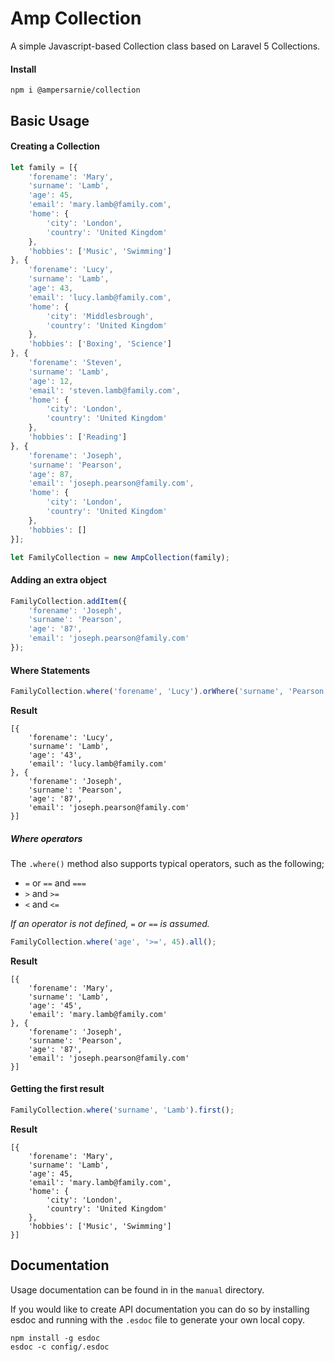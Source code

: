 # Amp Collection
A simple Javascript-based Collection class based on Laravel 5 Collections.

#### Install
```
npm i @ampersarnie/collection
```

## Basic Usage
#### Creating a Collection
```js
let family = [{
    'forename': 'Mary',
    'surname': 'Lamb',
    'age': 45,
    'email': 'mary.lamb@family.com',
    'home': {
        'city': 'London',
        'country': 'United Kingdom'
    },
    'hobbies': ['Music', 'Swimming']
}, {
    'forename': 'Lucy',
    'surname': 'Lamb',
    'age': 43,
    'email': 'lucy.lamb@family.com',
    'home': {
        'city': 'Middlesbrough',
        'country': 'United Kingdom'
    },
    'hobbies': ['Boxing', 'Science']
}, {
    'forename': 'Steven',
    'surname': 'Lamb',
    'age': 12,
    'email': 'steven.lamb@family.com',
    'home': {
        'city': 'London',
        'country': 'United Kingdom'
    },
    'hobbies': ['Reading']
}, {
    'forename': 'Joseph',
    'surname': 'Pearson',
    'age': 87,
    'email': 'joseph.pearson@family.com',
    'home': {
        'city': 'London',
        'country': 'United Kingdom'
    },
    'hobbies': []
}];

let FamilyCollection = new AmpCollection(family);
```

#### Adding an extra object
```js
FamilyCollection.addItem({
	'forename': 'Joseph',
	'surname': 'Pearson',
	'age': '87',
	'email': 'joseph.pearson@family.com'
});
```


#### Where Statements
```js
FamilyCollection.where('forename', 'Lucy').orWhere('surname', 'Pearson').all();
```

**Result**
```
[{
	'forename': 'Lucy',
	'surname': 'Lamb',
	'age': '43',
	'email': 'lucy.lamb@family.com'
}, {
	'forename': 'Joseph',
	'surname': 'Pearson',
	'age': '87',
	'email': 'joseph.pearson@family.com'
}]
```

##### Where operators
The `.where()` method also supports typical operators, such as the following;
* `=` or `==` and `===`
* `>` and `>=`
* `<` and `<=`

*If an operator is not defined, `=` or `==` is assumed.*

```js
FamilyCollection.where('age', '>=', 45).all();
```

**Result**
```
[{
	'forename': 'Mary',
	'surname': 'Lamb',
	'age': '45',
	'email': 'mary.lamb@family.com'
}, {
	'forename': 'Joseph',
	'surname': 'Pearson',
	'age': '87',
	'email': 'joseph.pearson@family.com'
}]
```

#### Getting the first result
```js
FamilyCollection.where('surname', 'Lamb').first();
```

**Result**
```
[{
    'forename': 'Mary',
    'surname': 'Lamb',
    'age': 45,
    'email': 'mary.lamb@family.com',
    'home': {
        'city': 'London',
        'country': 'United Kingdom'
    },
    'hobbies': ['Music', 'Swimming']
}]
```

## Documentation
Usage documentation can be found in in the `manual` directory.

If you would like to create API documentation you can do so by installing esdoc and running with the `.esdoc` file to generate your own local copy.
```
npm install -g esdoc
esdoc -c config/.esdoc
```
